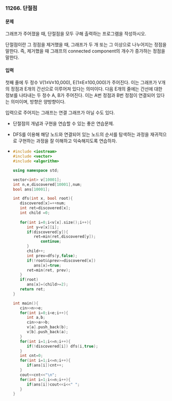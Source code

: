 ### 11266. 단절점



#### 문제

그래프가 주어졌을 때, 단절점을 모두 구해 출력하는 프로그램을 작성하시오.

단절점이란 그 정점을 제거했을 때, 그래프가 두 개 또는 그 이상으로 나누어지는 정점을 말한다. 즉, 제거했을 때 그래프의 connected component의 개수가 증가하는 정점을 말한다.

#### 입력

첫째 줄에 두 정수 V(1≤V≤10,000), E(1≤E≤100,000)가 주어진다. 이는 그래프가 V개의 정점과 E개의 간선으로 이루어져 있다는 의미이다. 다음 E개의 줄에는 간선에 대한 정보를 나타내는 두 정수 A, B가 주어진다. 이는 A번 정점과 B번 정점이 연결되어 있다는 의미이며, 방향은 양방향이다.

입력으로 주어지는 그래프는 연결 그래프가 아닐 수도 있다.



- 단절점의 개념과 구현을 연습할 수 있는 좋은 연습문제.

- DFS를 이용해 해당 노드와 연결되어 있는 노드의 순서를 탐색하는 과정을 재귀적으로 구현하는 과정을 잘 이해하고 익숙해지도록 연습하자.

- ```c++
  #include <iostream>
  #include <vector>
  #include <algorithm>
  
  using namespace std;
  
  vector<int> v[10001];
  int n,e,discovered[10001],num;
  bool ans[10001];
  
  int dfs(int x, bool root){
     discovered[x]=++num;
     int ret=discovered[x];
     int child =0;
     
     for(int i=0;i<v[x].size();i++){
        int y=v[x][i];
        if(discovered[y]){
           ret=min(ret,discovered[y]);
              continue;
        }
        child++;
        int prev=dfs(y,false);
        if(!root&&prev>=discovered[x])
           ans[x]=true;
        ret=min(ret, prev);
     }
     if(root)
        ans[x]=(child>=2);
     return ret;
  }
  
  int main(){
     cin>>n>>e;
     for(int i=0;i<e;i++){
        int a,b;
        cin>>a>>b;
        v[a].push_back(b);
        v[b].push_back(a);
     }
     for(int i=1;i<=n;i++){
        if(!discovered[i]) dfs(i,true);
     }
     int cnt=0;
     for(int i=1;i<=n;i++){
        if(ans[i])cnt++;
     }
     cout<<cnt<<"\n";
     for(int i=1;i<=n;i++){
        if(ans[i])cout<<i<<" ";
     }
  }
  ```

  